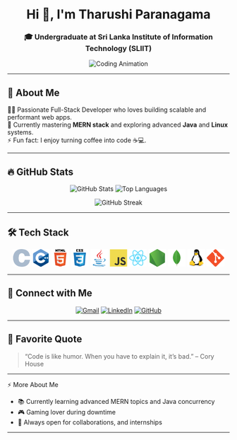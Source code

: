 <h1 align="center">Hi 👋, I'm Tharushi Paranagama</h1>  
<h3 align="center">🎓 Undergraduate at Sri Lanka Institute of Information Technology (SLIIT)</h3>  

<p align="center">
  <img src="https://cdn.dribbble.com/users/1615583/screenshots/6547952/media/4ffb1237f0b469d2d2a7e48f9b7cc378.gif" alt="Coding Animation" width="400" />
</p>

---

## 🚀 About Me

👩‍💻 Passionate Full-Stack Developer who loves building scalable and performant web apps.  
🌱 Currently mastering **MERN stack** and exploring advanced **Java** and **Linux** systems.  
⚡ Fun fact: I enjoy turning coffee into code ☕💻.

---

## 🔥 GitHub Stats

<p align="center">
  <img src="https://github-readme-stats.vercel.app/api?username=tharushi111&show_icons=true&theme=radical&count_private=true&hide_border=true" alt="GitHub Stats" width="400" />
  <img src="https://github-readme-stats.vercel.app/api/top-langs/?username=tharushi111&layout=compact&theme=radical&hide_border=true" alt="Top Languages" width="400" />
</p>

<p align="center">
  <img src="https://github-readme-streak-stats.herokuapp.com/?user=tharushi111&theme=radical&hide_border=true" alt="GitHub Streak" width="820" />
</p>

---

## 🛠️ Tech Stack

<p align="center">
  <img src="https://raw.githubusercontent.com/devicons/devicon/master/icons/c/c-original.svg" width="40" height="40" alt="C" />
  <img src="https://raw.githubusercontent.com/devicons/devicon/master/icons/cplusplus/cplusplus-original.svg" width="40" height="40" alt="C++" />
  <img src="https://raw.githubusercontent.com/devicons/devicon/master/icons/html5/html5-original-wordmark.svg" width="40" height="40" alt="HTML5" />
  <img src="https://raw.githubusercontent.com/devicons/devicon/master/icons/css3/css3-original-wordmark.svg" width="40" height="40" alt="CSS3" />
  <img src="https://raw.githubusercontent.com/devicons/devicon/master/icons/java/java-original.svg" width="40" height="40" alt="Java" />
  <img src="https://raw.githubusercontent.com/devicons/devicon/master/icons/javascript/javascript-original.svg" width="40" height="40" alt="JavaScript" />
  <img src="https://raw.githubusercontent.com/devicons/devicon/master/icons/react/react-original.svg" width="40" height="40" alt="React" />
  <img src="https://raw.githubusercontent.com/devicons/devicon/master/icons/nodejs/nodejs-original.svg" width="40" height="40" alt="Node.js" />
  <img src="https://raw.githubusercontent.com/devicons/devicon/master/icons/mongodb/mongodb-original.svg" width="40" height="40" alt="MongoDB" />
  <img src="https://raw.githubusercontent.com/devicons/devicon/master/icons/linux/linux-original.svg" width="40" height="40" alt="Linux" />
  <img src="https://raw.githubusercontent.com/devicons/devicon/master/icons/git/git-original.svg" width="40" height="40" alt="Git" />
</p>

---

## 📱 Connect with Me

<p align="center">
  <a href="mailto:tharushiparanagama1@gmail.com" target="_blank"><img src="https://img.shields.io/badge/Gmail-D14836?style=for-the-badge&logo=gmail&logoColor=white" alt="Gmail" /></a>
  <a href="https://www.linkedin.com/in/tharushi-paranagama" target="_blank"><img src="https://img.shields.io/badge/LinkedIn-0A66C2?style=for-the-badge&logo=linkedin&logoColor=white" alt="LinkedIn" /></a>
  <a href="https://github.com/tharushi111" target="_blank"><img src="https://img.shields.io/badge/GitHub-181717?style=for-the-badge&logo=github&logoColor=white" alt="GitHub" /></a>
</p>

---

## 💬 Favorite Quote

> “Code is like humor. When you have to explain it, it’s bad.” – Cory House

---

⚡ More About Me

- 📚 Currently learning advanced MERN topics and Java concurrency  
- 🎮 Gaming lover during downtime  
- 🤝 Always open for collaborations, and internships

---

